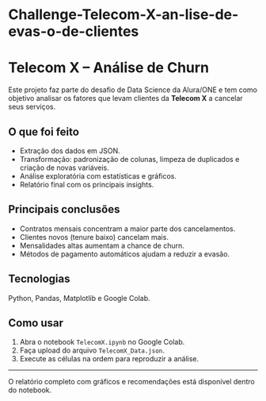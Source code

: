 # Challenge-Telecom-X-an-lise-de-evas-o-de-clientes
# Telecom X – Análise de Churn

Este projeto faz parte do desafio de Data Science da Alura/ONE e tem como objetivo analisar os fatores que levam clientes da **Telecom X** a cancelar seus serviços.  

## O que foi feito
- Extração dos dados em JSON.  
- Transformação: padronização de colunas, limpeza de duplicados e criação de novas variáveis.  
- Análise exploratória com estatísticas e gráficos.  
- Relatório final com os principais insights.  

## Principais conclusões
- Contratos mensais concentram a maior parte dos cancelamentos.  
- Clientes novos (tenure baixo) cancelam mais.  
- Mensalidades altas aumentam a chance de churn.  
- Métodos de pagamento automáticos ajudam a reduzir a evasão.  

##  Tecnologias
Python, Pandas, Matplotlib e Google Colab.  

##  Como usar
1. Abra o notebook `TelecomX.ipynb` no Google Colab.  
2. Faça upload do arquivo `TelecomX_Data.json`.  
3. Execute as células na ordem para reproduzir a análise.  

---

O relatório completo com gráficos e recomendações está disponível dentro do notebook.  
